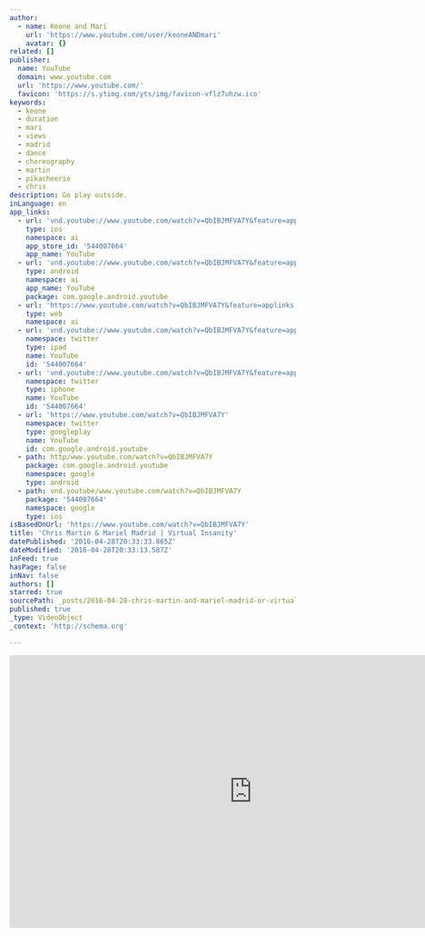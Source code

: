 ```yaml
---
author:
  - name: Keone and Mari
    url: 'https://www.youtube.com/user/keoneANDmari'
    avatar: {}
related: []
publisher:
  name: YouTube
  domain: www.youtube.com
  url: 'https://www.youtube.com/'
  favicon: 'https://s.ytimg.com/yts/img/favicon-vflz7uhzw.ico'
keywords:
  - keone
  - duration
  - mari
  - views
  - madrid
  - dance
  - choreography
  - martin
  - pikacheerio
  - chris
description: Go play outside.
inLanguage: en
app_links:
  - url: 'vnd.youtube://www.youtube.com/watch?v=QbIBJMFVA7Y&feature=applinks'
    type: ios
    namespace: ai
    app_store_id: '544007664'
    app_name: YouTube
  - url: 'vnd.youtube://www.youtube.com/watch?v=QbIBJMFVA7Y&feature=applinks'
    type: android
    namespace: ai
    app_name: YouTube
    package: com.google.android.youtube
  - url: 'https://www.youtube.com/watch?v=QbIBJMFVA7Y&feature=applinks'
    type: web
    namespace: ai
  - url: 'vnd.youtube://www.youtube.com/watch?v=QbIBJMFVA7Y&feature=applinks'
    namespace: twitter
    type: ipad
    name: YouTube
    id: '544007664'
  - url: 'vnd.youtube://www.youtube.com/watch?v=QbIBJMFVA7Y&feature=applinks'
    namespace: twitter
    type: iphone
    name: YouTube
    id: '544007664'
  - url: 'https://www.youtube.com/watch?v=QbIBJMFVA7Y'
    namespace: twitter
    type: googleplay
    name: YouTube
    id: com.google.android.youtube
  - path: http/www.youtube.com/watch?v=QbIBJMFVA7Y
    package: com.google.android.youtube
    namespace: google
    type: android
  - path: vnd.youtube/www.youtube.com/watch?v=QbIBJMFVA7Y
    package: '544007664'
    namespace: google
    type: ios
isBasedOnUrl: 'https://www.youtube.com/watch?v=QbIBJMFVA7Y'
title: 'Chris Martin & Mariel Madrid | Virtual Insanity'
datePublished: '2016-04-28T20:33:33.865Z'
dateModified: '2016-04-28T20:33:13.587Z'
inFeed: true
hasPage: false
inNav: false
authors: []
starred: true
sourcePath: _posts/2016-04-28-chris-martin-and-mariel-madrid-or-virtual-insanity.md
published: true
_type: VideoObject
_context: 'http://schema.org'

---
```

<iframe src="https://cdn.embedly.com/widgets/media.html?src=https%3A%2F%2Fwww.youtube.com%2Fembed%2FQbIBJMFVA7Y%3Ffeature%3Doembed&amp;url=https%3A%2F%2Fwww.youtube.com%2Fwatch%3Fv%3DQbIBJMFVA7Y&amp;image=https%3A%2F%2Fi.ytimg.com%2Fvi%2FQbIBJMFVA7Y%2Fhqdefault.jpg&amp;key=b7d04c9b404c499eba89ee7072e1c4f7&amp;type=text%2Fhtml&amp;schema=youtube" width="854" height="480" scrolling="no" frameborder="0" allowfullscreen="" style=""></iframe>